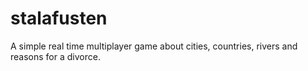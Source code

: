 # stalafusten
A simple real time multiplayer game about cities, countries, rivers and reasons for a divorce.
